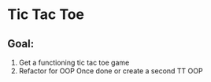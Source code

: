 # Tic Tac Toe 

## Goal: 
1. Get a functioning tic tac toe game
2. Refactor for OOP Once done or create a second TT OOP